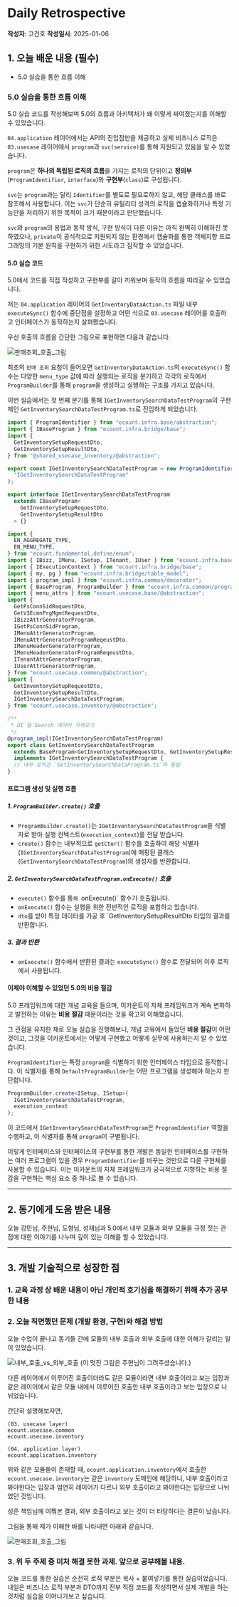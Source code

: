 # Daily Retrospective

**작성자**: 고건호
**작성일시**: 2025-01-06

## 1. 오늘 배운 내용 (필수)

- 5.0 실습을 통한 흐름 이해

### 5.0 실습을 통한 흐름 이해

5.0 실습 코드를 작성해보며 5.0의 흐름과 아키텍처가 왜 이렇게 짜여졌는지를 이해할 수 있었습니다.

`04.application` 레이어에서는 API의 진입점만을 제공하고 실제 비즈니스 로직은 `03.usecase` 레이어에서 `program`과 `svc(service)`를 통해 지원되고 있음을 알 수 있었습니다.

`program`은 **하나의 독립된 로직의 흐름**을 가지는 로직의 단위이고 **정의부**(`ProgramIdentifier`, `interface`)와 **구현부**(`class`)로 구성됩니다.

`svc`는 `program`과는 달리 `Identifier`를 별도로 필요로하지 않고, 해당 클래스를 바로 참조해서 사용합니다. 이는 `svc`가 단순히 유틸리티 성격의 로직을 캡슐화하거나 특정 기능만을 처리하기 위한 목적이 크기 때문이라고 판단했습니다.

`svc`와 `program`의 용법과 동작 방식, 구현 방식이 다른 이유는 아직 완벽히 이해하진 못하였으나, `private`이 공식적으로 지원되지 않는 환경에서 캡슐화를 통한 객체지향 프로그래밍의 기본 원칙을 구현하기 위한 시도라고 짐작할 수 있었습니다.

#### 5.0 실습 코드

5.0에서 코드를 직접 작성하고 구현부를 갈아 끼워보며 동작의 흐름을 따라갈 수 있었습니다.

저는 `04.application` 레이어의 `GetInventoryDataAction.ts` 파일 내부 `executeSync()` 함수에 중단점을 설정하고 어떤 식으로 `03.usecase` 레이어를 호출하고 인터페이스가 동작하는지 살펴봤습니다.

우선 호출의 흐름을 간단한 그림으로 표현하면 다음과 같습니다.

![판매조회_호출_그림](./ref/keonho/2025-01-06_고건호_1.png)

최초의 `판매 조회` 요청이 들어오면 `GetInventoryDataAction.ts`의 `executeSync()` 함수는 다양한 `menu_type` 값에 따라 실행되는 로직을 분기하고 각각의 로직에서 `ProgramBuilder`를 통해 `program`을 생성하고 실행하는 구조를 가지고 있습니다.

이번 실습에서는 첫 번째 분기를 통해 `IGetInventorySearchDataTestProgram`의 구현체인 `GetInventorySearchDataTestProgram.ts`로 진입하게 되었습니다.

```typescript
import { ProgramIdentifier } from "ecount.infra.base/abstraction";
import { IBaseProgram } from "ecount.infra.bridge/base";
import {
  GetInventorySetupRequestDto,
  GetInventorySetupResultDto,
} from "@shared_usecase_inventory/@abstraction";

export const IGetInventorySearchDataTestProgram = new ProgramIdentifier(
  "IGetInventorySearchDataTestProgram"
);

export interface IGetInventorySearchDataTestProgram
  extends IBaseProgram<
    GetInventorySetupRequestDto,
    GetInventorySetupResultDto
  > {}
```

```typescript
import {
  EN_AGGREGATE_TYPE,
  EN_MENU_TYPE,
} from "ecount.fundamental.define/enum";
import { IBizz, IMenu, ISetup, ITenant, IUser } from "ecount.infra.base/setup";
import { IExecutionContext } from "ecount.infra.bridge/base";
import { my, pg } from "ecount.infra.bridge/table_model";
import { program_impl } from "ecount.infra.common/decorator";
import { BaseProgram, ProgramBuilder } from "ecount.infra.common/program";
import { menu_attrs } from "ecount.usecase.base/@abstraction";
import {
  GetPsConnSidRequestDto,
  GetV3EcmnPrgMgmtRequestDto,
  IBizzAttrGeneratorProgram,
  IGetPsConnSidProgram,
  IMenuAttrGeneratorProgram,
  IMenuAttrGeneratorProgramReqeustDto,
  IMenuHeaderGeneratorProgram,
  IMenuHeaderGeneratorProgramReqeustDto,
  ITenantAttrGeneratorProgram,
  IUserAttrGeneratorProgram,
} from "ecount.usecase.common/@abstraction";
import {
  GetInventorySetupRequestDto,
  GetInventorySetupResultDto,
  IGetInventorySearchDataTestProgram,
} from "ecount.usecase.inventory/@abstraction";

/**
 * UI 용 Search 데이터 가져오기
 */
@program_impl(IGetInventorySearchDataTestProgram)
export class GetInventorySearchDataTestProgram
  extends BaseProgram<GetInventorySetupRequestDto, GetInventorySetupResultDto>
  implements IGetInventorySearchDataTestProgram {
  // 내부 로직은 `GetInventorySearchDataProgram.ts`와 동일
}
```

#### 프로그램 생성 및 실행 흐름

##### 1. `ProgramBuilder.create()` 호출

- `ProgramBuilder.create()`는 `IGetInventorySearchDataTestProgram`을 식별자로 받아 실행 컨텍스트(`execution_context`)를 전달 받습니다.
- `create()` 함수는 내부적으로 `getCtor()` 함수를 호출하여 해당 식별자(`IGetInventorySearchDataTestProgram`)에 매핑된 클래스(`GetInventorySearchDataTestProgram`)의 생성자를 반환합니다.

##### 2. `GetInventorySearchDataTestProgram.onExecute()` 호출

- `execute()` 함수를 통`해 `onExecute()` 함수가 호출됩니다.
- `onExecute()` 함수는 실행을 위한 전반적인 로직을 포함하고 있습니다.
- `dto`를 받아 특정 데이터를 가공 후 `GetInventorySetupResultDto 타입의 결과를 반환합니다.

##### 3. 결과 반환

- `onExecute()` 함수에서 반환된 결과는 `executeSync()` 함수로 전달되어 이후 로직에서 사용됩니다.

#### 이제야 이해할 수 있었던 5.0의 비용 절감

5.0 프레임워크에 대한 개념 교육을 들으며, 이카운트의 자체 프레임워크가 계속 변화하고 발전하는 이유는 **비용 절감** 때문이라는 것을 확고히 이해했습니다.

그 관점을 유지한 채로 오늘 실습을 진행해보니, 개념 교육에서 들었던 **비용 절감**이 어떤 것이고, 그것을 이카운트에서는 어떻게 구현했고 어떻게 실무에 사용하는지 알 수 있었습니다.

`ProgramIdentifier`는 특정 `program`을 식별하기 위한 인터페이스 타입으로 동작합니다. 이 식별자를 통해 `DefaultProgramBuilder`는 어떤 프로그램을 생성해야 하는지 판단합니다.

```typescript
ProgramBuilder.create<ISetup, ISetup>(
  IGetInventorySearchDataTestProgram,
  execution_context
);
```

이 코드에서 `IGetInventorySearchDataTestProgram`은 `ProgramIdentifier` 역할을 수행하고, 이 식별자를 통해 `program`이 구별됩니다.

이렇게 인터페이스와 인터페이스의 구현부를 통한 개발은 동일한 인터페이스를 구현하는 여러 프로그램이 있을 경우 `ProgramIdentifier`를 바꾸는 것만으로 다른 구현체를 사용할 수 있습니다. 이는 이카운트의 자체 프레임워크가 궁극적으로 지향하는 비용 절감을 구현하는 핵심 요소 중 하나로 볼 수 있습니다.

---

## 2. 동기에게 도움 받은 내용

오늘 강민님, 주현님, 도형님, 성재님과 5.0에서 내부 모듈과 외부 모듈을 규정 짓는 관점에 대한 이야기를 나누며 깊이 있는 이해를 할 수 있었습니다.

---

## 3. 개발 기술적으로 성장한 점

### 1. 교육 과정 상 배운 내용이 아닌 개인적 호기심을 해결하기 위해 추가 공부한 내용

### 2. 오늘 직면했던 문제 (개발 환경, 구현)와 해결 방법

오늘 수업이 끝나고 동기들 간에 모듈의 내부 호출과 외부 호출에 대한 이해가 갈리는 일이 있었습니다.

![내부_호출_vs_외부_호출](./ref/keonho/2025-01-06_고건호_2.png)
(이 멋진 그림은 주현님이 그려주셨습니다.)

다른 레이어에서 이루어진 호출이더라도 같은 모듈이라면 내부 호출이라고 보는 입장과 같은 레이어에서 같은 모듈 내에서 이루어진 호출만 내부 호출이라고 보는 입장으로 나뉘었습니다.

간단히 설명해보자면,

```plain
(03. usecase layer)
ecount.usecase.common
ecount.usecase.inventory

(04. application layer)
ecount.application.inventory
```

위와 같은 모듈들이 존재할 때, `ecount.application.inventory`에서 호출한 `ecount.usecase.inventory`는 같은 `inventory` 도메인에 해당하니, 내부 호출이라고 봐야한다는 입장과 엄연히 레이어가 다르니 외부 호출이라고 봐야한다는 입장으로 나뉘었던 것입니다.

성준 책임님께 여쭤본 결과, 외부 호출이라고 보는 것이 더 타당하다는 결론이 났습니다.

그림을 통해 제가 이해한 바를 나타내면 아래와 같습니다.

![판매조회_호출_그림](./ref/keonho/2025-01-06_고건호_3.png)

### 3. 위 두 주제 중 미처 해결 못한 과제. 앞으로 공부해볼 내용.

오늘 코드를 통한 실습은 순전히 로직 부분은 복사 + 붙여넣기를 통한 실습이었습니다. 내일은 비즈니스 로직 부분과 DTO까지 전부 직접 코드를 작성하면서 실제 개발을 하는 것처럼 실습을 이어나가보고 싶습니다.
